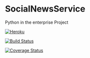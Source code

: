 # SocialNewsService
Python in the enterprise Project

[![Heroku](http://heroku-badge.herokuapp.com/?app=angularjs-crypto&style=flat&svg=1&root=index.html)](http://socialnewsservice.herokuapp.com/)

[![Build Status](https://travis-ci.org/ArturRog/SocialNewsService.svg?branch=master)](https://travis-ci.org/ArturRog/SocialNewsService)

[![Coverage Status](https://coveralls.io/repos/github/ArturRog/SocialNewsService/badge.svg?branch=master)](https://coveralls.io/github/ArturRog/SocialNewsService?branch=master)